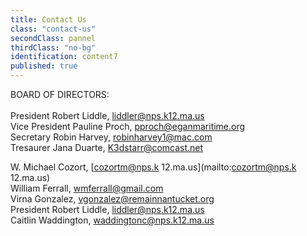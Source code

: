 ```yaml
---
title: Contact Us
class: "contact-us"
secondClass: pannel
thirdClass: "no-bg"
identification: content7
published: true
---
```


BOARD OF DIRECTORS:<br/><br/>
President  Robert Liddle, [liddler@nps.k12.ma.us](mailto:liddler@nps.k12.ma.us)<br />
Vice President  Pauline Proch, [pproch@eganmaritime.org](mailto:pproch@eganmaritime.org)<br />
Secretary  Robin Harvey, [robinharvey1@mac.com](mailto:robinharvey1@mac.com)<br />
Tresaurer  Jana Duarte, [K3dstarr@comcast.net](mailto:K3dstarr@comcast.net)<br />

W. Michael Cozort, [cozortm@nps.k 12.ma.us](mailto:cozortm@nps.k 12.ma.us)<br />
William Ferrall, [wmferrall@gmail.com](mailto:wmferrall@gmail.com)<br />
Virna Gonzalez, [vgonzalez@remainnantucket.org](mailto:vgonzalez@remainnantucket.org)<br />
President  Robert Liddle, [liddler@nps.k12.ma.us](mailto:liddler@nps.k12.ma.us)<br />
Caitlin Waddington, [waddingtonc@nps.k12.ma.us](mailto:waddingtonc@nps.k12.ma.us)
